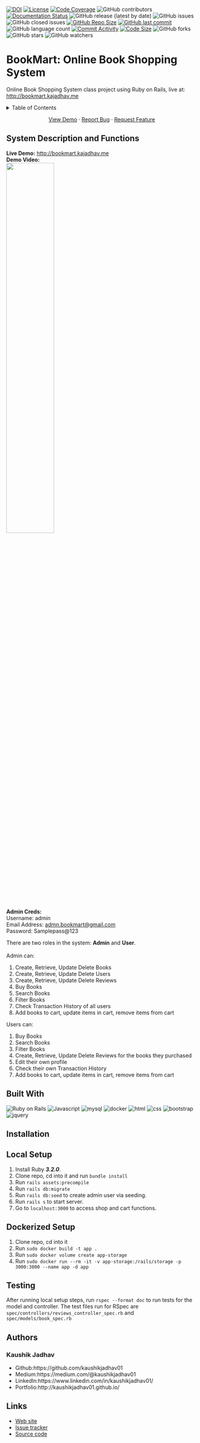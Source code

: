 [![DOI](https://zenodo.org/badge/742607049.svg)](https://zenodo.org/doi/doi/10.5281/zenodo.10498988)
[![License](https://img.shields.io/badge/License-MIT-green.svg)](https://github.com/kaushikjadhav01/BookMart/blob/main/LICENSE)
[![Code Coverage](https://codecov.io/gh/NCSU-Fall-2022-SE-Project-Team-11/XpensAuditor---Group-11/branch/main/graphs/badge.svg)](https://codecov.io)
![GitHub contributors](https://img.shields.io/badge/Contributors-1-brightgreen)
[![Documentation Status](https://readthedocs.org/projects/ansicolortags/badge/?version=latest)](https://github.com/kaushikjadhav01/BookMart/edit/master/README.md)
![GitHub release (latest by date)](https://img.shields.io/github/v/release/kaushikjadhav01/BookMart)
![GitHub issues](https://img.shields.io/github/issues/kaushikjadhav01/BookMart)
![GitHub closed issues](https://img.shields.io/github/issues-closed/kaushikjadhav01/BookMart)
[![GitHub Repo Size](https://img.shields.io/github/repo-size/kaushikjadhav01/BookMart.svg)](https://img.shields.io/github/repo-size/kaushikjadhav01/BookMart.svg)
[![GitHub last commit](https://img.shields.io/github/last-commit/kaushikjadhav01/BookMart)](https://github.com/kaushikjadhav01/BookMart/commits/main)
![GitHub language count](https://img.shields.io/github/languages/count/kaushikjadhav01/BookMart)
[![Commit Acitivity](https://img.shields.io/github/commit-activity/m/kaushikjadhav01/BookMart)](https://github.com/kaushikjadhav01/BookMart)
[![Code Size](https://img.shields.io/github/languages/code-size/kaushikjadhav01/BookMart)](mpp-backend)
![GitHub forks](https://img.shields.io/github/forks/kaushikjadhav01/BookMart?style=social)
![GitHub stars](https://img.shields.io/github/stars/kaushikjadhav01/BookMart?style=social)
![GitHub watchers](https://img.shields.io/github/watchers/kaushikjadhav01/BookMart?style=social)

# BookMart: Online Book Shopping System
Online Book Shopping System class project using Ruby on Rails, live at: http://bookmart.kajadhav.me
<!-- TABLE OF CONTENTS -->
<details>
  <summary>Table of Contents</summary>
  <ol>
    <li><a href="#system-description-and-functions">System Description and Functions</a></li>
    <li><a href="#built-with">Built With</a></li>
    <li><a href="#installation">Installation</a></li>
    <li><a href="#authors">Authors</a></li>
    <li><a href="#links">Links</a></li>
  </ol>
</details>
<p align="center">
    <a href="http://bookmart.kajadhav.me">View Demo</a>
    ·
    <a href="https://github.com/kaushikjadhav01/BookMart/issues">Report Bug</a>
    ·
    <a href="https://github.com/kaushikjadhav01/BookMart/issues">Request Feature</a>
</p>

## System Description and Functions
**Live Demo:** http://bookmart.kajadhav.me<br/>
**Demo Video:** <br/>
[<img src="https://i.ytimg.com/vi/wCl_MHH4gtA/maxresdefault.jpg" width="50%">](https://www.youtube.com/watch?v=wCl_MHH4gtA "CSC 517 RoR BookMart")<br/>

**Admin Creds:** <br/>
Username: admin <br/>
Email Address: admn.bookmart@gmail.com <br/>
Password: Samplepass@123 <br/>

There are two roles in the system: **Admin** and **User**.<br/><br/>
Admin can:<br/>
<ol>
    <li>Create, Retrieve, Update Delete Books</li>
    <li>Create, Retrieve, Update Delete Users</li>
    <li>Create, Retrieve, Update Delete Reviews</li>
    <li>Buy Books</li>
    <li>Search Books</li>
    <li>Filter Books</li>
    <li>Check Transaction History of all users</li>
    <li>Add books to cart, update items in cart, remove items from cart</li>
</ol>
Users can:<br/>
<ol>
    <li>Buy Books</li>
    <li>Search Books</li>
    <li>Filter Books</li>
    <li>Create, Retrieve, Update Delete Reviews for the books they purchased</li>
    <li>Edit their own profile</li>
    <li>Check their own Transaction History</li>
    <li>Add books to cart, update items in cart, remove items from cart</li>
</ol>

## Built With
![Ruby on Rails](https://img.shields.io/badge/Ruby_on_Rails-A10E3B?style=for-the-badge&amp;logo=rubyonrails&amp;logoColor=white)
![Javascript](https://img.shields.io/badge/JavaScript-323330?style=for-the-badge&logo=javascript&logoColor=F7DF1E)
![mysql](https://img.shields.io/badge/MySQL-cc6600?style=for-the-badge&amp;logo=mysql&amp;logoColor=white)
![docker](https://img.shields.io/badge/Docker-006699?style=for-the-badge&logo=docker&logoColor=white)
![html](https://img.shields.io/badge/HTML5-E34F26?style=for-the-badge&logo=html5&logoColor=white)
![css](https://img.shields.io/badge/CSS3-1572B6?style=for-the-badge&logo=css3&logoColor=white)
![bootstrap](https://img.shields.io/badge/Bootstrap-563D7C?style=for-the-badge&logo=bootstrap&logoColor=white)
![jquery](https://img.shields.io/badge/jQuery-0769AD?style=for-the-badge&logo=jquery&logoColor=white)

## Installation
## Local Setup
1. Install Ruby ***3.2.0***.
2. Clone repo, cd into it and run ```bundle install```
3. Run ```rails assets:precompile```
4. Run ```rails db:migrate```
5. Run ```rails db:seed``` to create admin user via seeding.
6. Run ```rails s``` to start server.
7. Go to ```localhost:3000``` to access shop and cart functions.

## Dockerized Setup
1. Clone repo, cd into it
2. Run ```sudo docker build -t app .```
3. Run ```sudo docker volume create app-storage```
4. Run ```sudo docker run --rm -it -v app-storage:/rails/storage -p 3000:3000 --name app -d app```

## Testing
After running local setup steps, run ```rspec --format doc``` to run tests for the model and controller. The test files run for RSpec are ```spec/controllers/reviews_controller_spec.rb``` and ```spec/models/book_spec.rb```

## Authors
### Kaushik Jadhav
<ul>
<li>Github:https://github.com/kaushikjadhav01</li>
<li>Medium:https://medium.com/@kaushikjadhav01</li>
<li>LinkedIn:https://www.linkedin.com/in/kaushikjadhav01/</li>
<li>Portfolio:http://kaushikjadhav01.github.io/</li>
</ul>

## Links
* [Web site](http://bookmart.kajadhav.me/)
* [Issue tracker](https://github.com/kaushikjadhav01/BookMart/issues)
* [Source code](https://github.com/kaushikjadhav01/BookMart)
